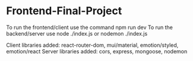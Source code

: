 # Frontend-Final-Project
To run the frontend/client use the command npm run dev
To run the backend/server use node ./index.js or nodemon ./index.js

Client libraries added: react-router-dom, mui/material, emotion/styled, emotion/react
Server libraries added: cors, express, mongoose, nodemon

